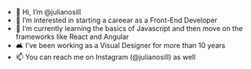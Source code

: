 - 👋 Hi, I’m @julianosill
- 👀 I’m interested in starting a careear as a Front-End Developer
- 🌱 I’m currently learning the basics of Javascript and then move on the frameworks like React and Angular
- 🛋 I’ve been working as a Visual Designer for more than 10 years
- 📫 You can reach me on Instagram (@julianosill) as well
